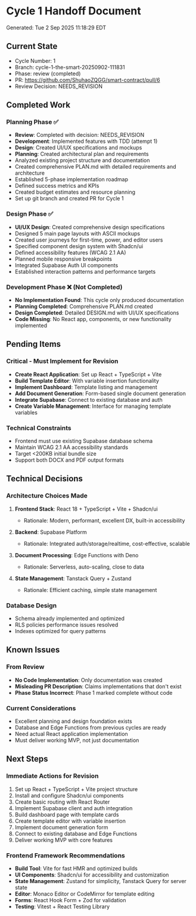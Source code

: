 # Cycle 1 Handoff Document

Generated: Tue  2 Sep 2025 11:18:29 EDT

## Current State
- Cycle Number: 1
- Branch: cycle-1-the-smart-20250902-111831
- Phase: review (completed)
- PR: https://github.com/ShuhaoZQGG/smart-contract/pull/6
- Review Decision: NEEDS_REVISION

## Completed Work
### Planning Phase ✅
- **Review**: Completed with decision: NEEDS_REVISION
- **Development**: Implemented features with TDD (attempt 1)
- **Design**: Created UI/UX specifications and mockups
- **Planning**: Created architectural plan and requirements
- Analyzed existing project structure and documentation
- Created comprehensive PLAN.md with detailed requirements and architecture
- Established 5-phase implementation roadmap
- Defined success metrics and KPIs
- Created budget estimates and resource planning
- Set up git branch and created PR for Cycle 1

### Design Phase ✅
- **UI/UX Design**: Created comprehensive design specifications
- Designed 5 main page layouts with ASCII mockups
- Created user journeys for first-time, power, and editor users
- Specified component design system with Shadcn/ui
- Defined accessibility features (WCAG 2.1 AA)
- Planned mobile responsive breakpoints
- Integrated Supabase Auth UI components
- Established interaction patterns and performance targets

### Development Phase ❌ (Not Completed)
- **No Implementation Found**: This cycle only produced documentation
- **Planning Completed**: Comprehensive PLAN.md created
- **Design Completed**: Detailed DESIGN.md with UI/UX specifications
- **Code Missing**: No React app, components, or new functionality implemented

## Pending Items
### Critical - Must Implement for Revision
- **Create React Application**: Set up React + TypeScript + Vite
- **Build Template Editor**: With variable insertion functionality
- **Implement Dashboard**: Template listing and management
- **Add Document Generation**: Form-based single document generation
- **Integrate Supabase**: Connect to existing database and auth
- **Create Variable Management**: Interface for managing template variables

### Technical Constraints
- Frontend must use existing Supabase database schema
- Maintain WCAG 2.1 AA accessibility standards
- Target <200KB initial bundle size
- Support both DOCX and PDF output formats

## Technical Decisions
### Architecture Choices Made
1. **Frontend Stack**: React 18 + TypeScript + Vite + Shadcn/ui
   - Rationale: Modern, performant, excellent DX, built-in accessibility
   
2. **Backend**: Supabase Platform
   - Rationale: Integrated auth/storage/realtime, cost-effective, scalable
   
3. **Document Processing**: Edge Functions with Deno
   - Rationale: Serverless, auto-scaling, close to data
   
4. **State Management**: Tanstack Query + Zustand
   - Rationale: Efficient caching, simple state management

### Database Design
- Schema already implemented and optimized
- RLS policies performance issues resolved
- Indexes optimized for query patterns

## Known Issues
### From Review
- **No Code Implementation**: Only documentation was created
- **Misleading PR Description**: Claims implementations that don't exist
- **Phase Status Incorrect**: Phase 1 marked complete without code

### Current Considerations
- Excellent planning and design foundation exists
- Database and Edge Functions from previous cycles are ready
- Need actual React application implementation
- Must deliver working MVP, not just documentation

## Next Steps
### Immediate Actions for Revision
1. Set up React + TypeScript + Vite project structure
2. Install and configure Shadcn/ui components
3. Create basic routing with React Router
4. Implement Supabase client and auth integration
5. Build dashboard page with template cards
6. Create template editor with variable insertion
7. Implement document generation form
8. Connect to existing database and Edge Functions
9. Deliver working MVP with core features

### Frontend Framework Recommendations
- **Build Tool**: Vite for fast HMR and optimized builds
- **UI Components**: Shadcn/ui for accessibility and customization
- **State Management**: Zustand for simplicity, Tanstack Query for server state
- **Editor**: Monaco Editor or CodeMirror for template editing
- **Forms**: React Hook Form + Zod for validation
- **Testing**: Vitest + React Testing Library

